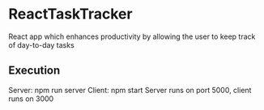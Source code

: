 # ReactTaskTracker
 React app which enhances productivity by allowing the user to keep track of day-to-day tasks

## Execution
 Server: npm run server
 Client: npm start
 Server runs on port 5000, client runs on 3000
